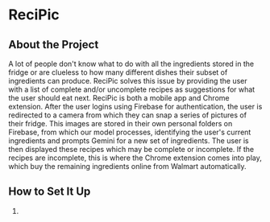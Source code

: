 # ReciPic

## About the Project
A lot of people don't know what to do with all the ingredients stored in the fridge or are clueless to how many different dishes their subset of ingredients can produce. ReciPic solves this issue by providing the user with a list of complete and/or uncomplete recipes as suggestions for what the user should eat next. ReciPic is both a mobile app and Chrome extension. After the user logins using Firebase for authentication, the user is redirected to a camera from which they can snap a series of pictures of their fridge. This images are stored in their own personal folders on Firebase, from which our model processes, identifying the user's current ingredients and prompts Gemini for a new set of ingredients. The user is then displayed these recipes which may be complete or incomplete. If the recipes are incomplete, this is where the Chrome extension comes into play, which buy the remaining ingredients online from Walmart automatically.

## How to Set It Up
1. 
